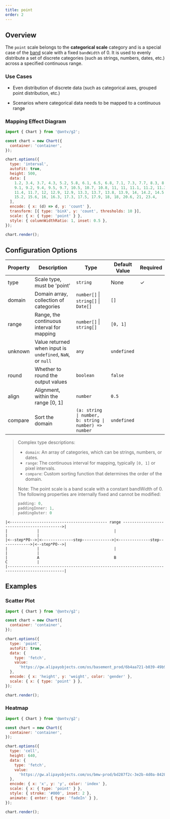 ```yaml
---
title: point
order: 2
---
```


## Overview

The `point` scale belongs to the **categorical scale** category and is a special case of the [band](/en/manual/core/scale/band) scale with a fixed `bandWidth` of 0. It is used to evenly distribute a set of discrete categories (such as strings, numbers, dates, etc.) across a specified continuous range.

### Use Cases

- Even distribution of discrete data (such as categorical axes, grouped point distribution, etc.)

- Scenarios where categorical data needs to be mapped to a continuous range

### Mapping Effect Diagram

```js | ob { autoMount: true }
import { Chart } from '@antv/g2';

const chart = new Chart({
  container: 'container',
});

chart.options({
  type: 'interval',
  autoFit: true,
  height: 500,
  data: [
    1.2, 3.4, 3.7, 4.3, 5.2, 5.8, 6.1, 6.5, 6.8, 7.1, 7.3, 7.7, 8.3, 8.6, 8.8,
    9.1, 9.2, 9.4, 9.5, 9.7, 10.5, 10.7, 10.8, 11, 11, 11.1, 11.2, 11.3, 11.4,
    11.4, 11.7, 12, 12.9, 12.9, 13.3, 13.7, 13.8, 13.9, 14, 14.2, 14.5, 15,
    15.2, 15.6, 16, 16.3, 17.3, 17.5, 17.9, 18, 18, 20.6, 21, 23.4,
  ],
  encode: { x: (d) => d, y: 'count' },
  transform: [{ type: 'binX', y: 'count', thresholds: 10 }],
  scale: { x: { type: 'point' } },
  style: { columnWidthRatio: 1, inset: 0.5 },
});

chart.render();
```

## Configuration Options

| Property | Description                                                    | Type                                                   | Default Value | Required |
| -------- | -------------------------------------------------------------- | ------------------------------------------------------ | ------------- | -------- |
| type     | Scale type, must be 'point'                                   | `string`                                               | None          | ✓        |
| domain   | Domain array, collection of categories                        | `number[]` \| `string[]` \| `Date[]`                   | `[]`          |          |
| range    | Range, the continuous interval for mapping                     | `number[]` \| `string[]`                               | `[0, 1]`      |          |
| unknown  | Value returned when input is `undefined`, `NaN`, or `null`    | `any`                                                  | `undefined`   |          |
| round    | Whether to round the output values                             | `boolean`                                              | `false`       |          |
| align    | Alignment, within the range [0, 1]                            | `number`                                               | `0.5`         |          |
| compare  | Sort the domain                                                | `(a: string \| number, b: string \| number) => number` | `undefined`   |          |

> Complex type descriptions:
>
> - `domain`: An array of categories, which can be strings, numbers, or dates.
> - `range`: The continuous interval for mapping, typically `[0, 1]` or pixel intervals.
> - `compare`: Custom sorting function that determines the order of the domain.
>
> Note: The point scale is a band scale with a constant bandWidth of 0. The following properties are internally fixed and cannot be modified:
>
> ```js
> padding: 0,
> paddingInner: 1,
> paddingOuter: 0
> ```

```plan
|<------------------------------------------- range ------------------------------------------->|
|             |                                 |                                 |             |
|<--step*PO-->|<--------------step------------->|<--------------step------------->|<--step*PO-->|
|             |                                 |                                 |             |
|             A                                 B                                 C             |
|-----------------------------------------------------------------------------------------------|

```

## Examples

### Scatter Plot

```js | ob { autoMount: true }
import { Chart } from '@antv/g2';

const chart = new Chart({
  container: 'container',
});

chart.options({
  type: 'point',
  autoFit: true,
  data: {
    type: 'fetch',
    value:
      'https://gw.alipayobjects.com/os/basement_prod/6b4aa721-b039-49b9-99d8-540b3f87d339.json',
  },
  encode: { x: 'height', y: 'weight', color: 'gender' },
  scale: { x: { type: 'point' } },
});

chart.render();
```

### Heatmap

```js | ob { autoMount: true }
import { Chart } from '@antv/g2';

const chart = new Chart({
  container: 'container',
});

chart.options({
  type: 'cell',
  height: 640,
  data: {
    type: 'fetch',
    value:
      'https://gw.alipayobjects.com/os/bmw-prod/bd287f2c-3e2b-4d0a-8428-6a85211dce33.json',
  },
  encode: { x: 'x', y: 'y', color: 'index' },
  scale: { x: { type: 'point' } },
  style: { stroke: '#000', inset: 2 },
  animate: { enter: { type: 'fadeIn' } },
});

chart.render();
```
